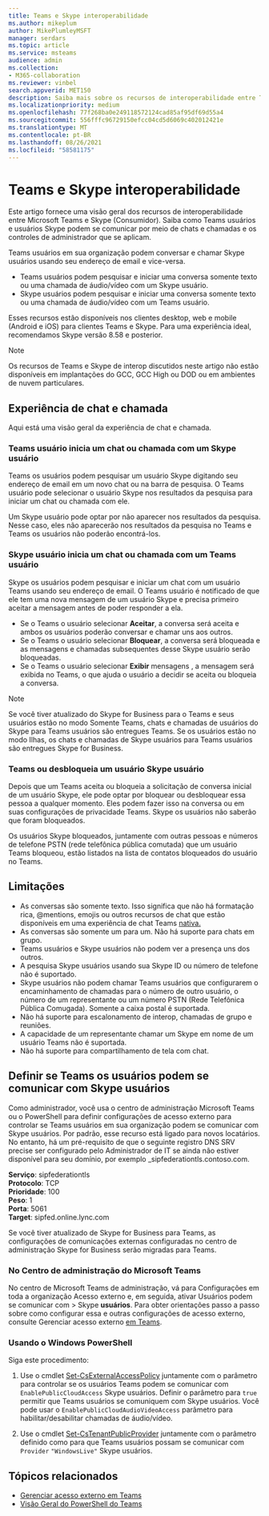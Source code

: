 ```yaml
---
title: Teams e Skype interoperabilidade
ms.author: mikeplum
author: MikePlumleyMSFT
manager: serdars
ms.topic: article
ms.service: msteams
audience: admin
ms.collection:
- M365-collaboration
ms.reviewer: vinbel
search.appverid: MET150
description: Saiba mais sobre os recursos de interoperabilidade entre Teams usuários em sua organização e Skype (consumidor).
ms.localizationpriority: medium
ms.openlocfilehash: 77f268ba0e249118572124cad85af95df69d55a4
ms.sourcegitcommit: 556fffc96729150efcc04cd5d6069c402012421e
ms.translationtype: MT
ms.contentlocale: pt-BR
ms.lasthandoff: 08/26/2021
ms.locfileid: "58581175"
---
```

# <a name="teams-and-skype-interoperability"></a>Teams e Skype interoperabilidade

Este artigo fornece uma visão geral dos recursos de interoperabilidade entre Microsoft Teams e Skype (Consumidor). Saiba como Teams usuários e usuários Skype podem se comunicar por meio de chats e chamadas e os controles de administrador que se aplicam.

Teams usuários em sua organização podem conversar e chamar Skype usuários usando seu endereço de email e vice-versa.

- Teams usuários podem pesquisar e iniciar uma conversa somente texto ou uma chamada de áudio/vídeo com um Skype usuário.
- Skype usuários podem pesquisar e iniciar uma conversa somente texto ou uma chamada de áudio/vídeo com um Teams usuário.

Esses recursos estão disponíveis nos clientes desktop, web e mobile (Android e iOS) para clientes Teams e Skype. Para uma experiência ideal, recomendamos Skype versão 8.58 e posterior.

> [!NOTE]
> Os recursos de Teams e Skype de interop discutidos neste artigo não estão disponíveis em implantações do GCC, GCC High ou DOD ou em ambientes de nuvem particulares.

## <a name="chat-and-calling-experience"></a>Experiência de chat e chamada

Aqui está uma visão geral da experiência de chat e chamada.

### <a name="teams-user-starts-a-chat-or-call-with-a-skype-user"></a>Teams usuário inicia um chat ou chamada com um Skype usuário

Teams os usuários podem pesquisar um usuário Skype digitando seu endereço de email em um novo chat ou na barra de pesquisa.  O Teams usuário pode selecionar o usuário Skype nos resultados da pesquisa para iniciar um chat ou chamada com ele.

Um Skype usuário pode optar por não aparecer nos resultados da pesquisa. Nesse caso, eles não aparecerão nos resultados da pesquisa no Teams e Teams os usuários não poderão encontrá-los.

### <a name="skype-user-starts-a-chat-or-call-with-a-teams-user"></a>Skype usuário inicia um chat ou chamada com um Teams usuário

Skype os usuários podem pesquisar e iniciar um chat com um usuário Teams usando seu endereço de email. O Teams usuário é notificado de que ele tem uma nova mensagem de um usuário Skype e precisa primeiro aceitar a mensagem antes de poder responder a ela.

- Se o Teams o usuário selecionar **Aceitar**, a conversa será aceita e ambos os usuários poderão conversar e chamar uns aos outros.
- Se o Teams o usuário selecionar **Bloquear**, a conversa será bloqueada e as mensagens e chamadas subsequentes desse Skype usuário serão bloqueadas.
- Se o Teams o usuário selecionar **Exibir** mensagens , a mensagem será exibida no Teams, o que ajuda o usuário a decidir se aceita ou bloqueia a conversa.

> [!NOTE]
> Se você tiver atualizado do Skype for Business para o Teams e seus usuários estão no modo Somente Teams, chats e chamadas de usuários do Skype para Teams usuários são entregues Teams. Se os usuários estão no modo Ilhas, os chats e chamadas de Skype usuários para Teams usuários são entregues Skype for Business.

### <a name="teams-user-blocks-or-unblocks-a-skype-user"></a>Teams ou desbloqueia um usuário Skype usuário

Depois que um Teams aceita ou bloqueia a solicitação de conversa inicial de um usuário Skype, ele pode optar por bloquear ou desbloquear essa pessoa a qualquer momento. Eles podem fazer isso na conversa ou em suas configurações de privacidade Teams. Skype os usuários não saberão que foram bloqueados.

Os usuários Skype bloqueados, juntamente com outras pessoas e números de telefone PSTN (rede telefônica pública comutada) que um usuário Teams bloqueou, estão listados na lista de contatos bloqueados do usuário no Teams.

## <a name="limitations"></a>Limitações

- As conversas são somente texto. Isso significa que não há formatação rica, @mentions, emojis ou outros recursos de chat que estão disponíveis em uma experiência de chat Teams [nativa.](native-chat-for-external-users.md)
- As conversas são somente um para um. Não há suporte para chats em grupo.
- Teams usuários e Skype usuários não podem ver a presença uns dos outros.
- A pesquisa Skype usuários usando sua Skype ID ou número de telefone não é suportado.
- Skype usuários não podem chamar Teams usuários que configurarem o encaminhamento de chamadas para o número de outro usuário, o número de um representante ou um número PSTN (Rede Telefônica Pública Comugada).  Somente a caixa postal é suportada.
- Não há suporte para escalonamento de interop, chamadas de grupo e reuniões.
- A capacidade de um representante chamar um Skype em nome de um usuário Teams não é suportada.
- Não há suporte para compartilhamento de tela com chat.

## <a name="set-whether-teams-users-can-communicate-with-skype-users"></a>Definir se Teams os usuários podem se comunicar com Skype usuários

Como administrador, você usa o centro de administração Microsoft Teams ou o PowerShell para definir configurações de acesso externo para controlar se Teams usuários em sua organização podem se comunicar com Skype usuários. Por padrão, esse recurso está ligado para novos locatários. No entanto, há um pré-requisito de que o seguinte registro DNS SRV precise ser configurado pelo Administrador de IT se ainda não estiver disponível para seu domínio, por exemplo _sipfederationtls.contoso.com.  

**Serviço**: sipfederationtls<br/>
**Protocolo**: TCP<br/>
**Prioridade**: 100<br/>
**Peso**: 1<br/>
**Porta**: 5061<br/>
**Target**: sipfed.online.lync.com

Se você tiver atualizado de Skype for Business para Teams, as configurações de comunicações externas configuradas no centro de administração Skype for Business serão migradas para Teams.

### <a name="in-the-microsoft-teams-admin-center"></a>No Centro de administração do Microsoft Teams

No centro de Microsoft Teams de administração, vá para Configurações em toda a organização Acesso externo e, em seguida, ativar Usuários podem se comunicar com  >  Skype **usuários**. Para obter orientações passo a passo sobre como configurar essa e outras configurações de acesso externo, consulte Gerenciar acesso externo [em Teams](./manage-external-access.md#allow-or-block-domains).

### <a name="using-powershell"></a>Usando o Windows PowerShell

Siga este procedimento: 
1. Use o cmdlet [Set-CsExternalAccessPolicy](/powershell/module/skype/set-csexternalaccesspolicy) juntamente com o parâmetro para controlar se os usuários Teams podem se comunicar com ```EnablePublicCloudAccess``` Skype usuários. Definir o parâmetro para ```true``` permitir que Teams usuários se comuniquem com Skype usuários. Você pode usar o ```EnablePublicCloudAudioVideoAccess``` parâmetro para habilitar/desabilitar chamadas de áudio/vídeo.

2. Use o cmdlet [Set-CsTenantPublicProvider](/powershell/module/skype/Set-CsTenantPublicProvider) juntamente com o parâmetro definido como para que Teams usuários possam se comunicar com ```Provider``` ```"WindowsLive"``` Skype usuários.

## <a name="related-topics"></a>Tópicos relacionados

- [Gerenciar acesso externo em Teams](manage-external-access.md)
- [Visão Geral do PowerShell do Teams](teams-powershell-overview.md)
